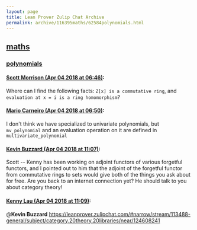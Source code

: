 ```yaml
---
layout: page
title: Lean Prover Zulip Chat Archive 
permalink: archive/116395maths/62584polynomials.html
---
```


## [maths](index.html)
### [polynomials](62584polynomials.html)

#### [Scott Morrison (Apr 04 2018 at 06:46)](https://leanprover.zulipchat.com/#narrow/stream/116395-maths/topic/polynomials/near/124608289):
Where can I find the following facts: `Z[x] is a commutative ring`, and `evaluation at x = i is a ring homomorphism`?

#### [Mario Carneiro (Apr 04 2018 at 06:50)](https://leanprover.zulipchat.com/#narrow/stream/116395-maths/topic/polynomials/near/124608402):
I don't think we have specialized to univariate polynomials, but `mv_polynomial` and an evaluation operation on it are defined in `multivariate_polynomial`

#### [Kevin Buzzard (Apr 04 2018 at 11:07)](https://leanprover.zulipchat.com/#narrow/stream/116395-maths/topic/polynomials/near/124615375):
Scott -- Kenny has been working on adjoint functors of various forgetful functors, and I pointed out to him that the adjoint of the forgetful functor from commutative rings to sets would give both of the things you ask about for free. Are you back to an internet connection yet? He should talk to you about category theory!

#### [Kenny Lau (Apr 04 2018 at 11:09)](https://leanprover.zulipchat.com/#narrow/stream/116395-maths/topic/polynomials/near/124615433):
@**Kevin Buzzard**  https://leanprover.zulipchat.com/#narrow/stream/113488-general/subject/category.20theory.20libraries/near/124608241

